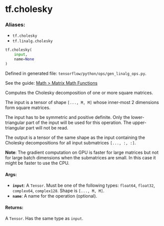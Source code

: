 <div itemscope itemtype="http://developers.google.com/ReferenceObject">
<meta itemprop="name" content="tf.cholesky" />
</div>

# tf.cholesky

### Aliases:

* `tf.cholesky`
* `tf.linalg.cholesky`

``` python
tf.cholesky(
    input,
    name=None
)
```



Defined in generated file: `tensorflow/python/ops/gen_linalg_ops.py`.

See the guide: [Math > Matrix Math Functions](../../../api_guides/python/math_ops.md#Matrix_Math_Functions)

Computes the Cholesky decomposition of one or more square matrices.

The input is a tensor of shape `[..., M, M]` whose inner-most 2 dimensions
form square matrices.

The input has to be symmetric and positive definite. Only the lower-triangular
part of the input will be used for this operation. The upper-triangular part
will not be read.

The output is a tensor of the same shape as the input
containing the Cholesky decompositions for all input submatrices `[..., :, :]`.

**Note**: The gradient computation on GPU is faster for large matrices but
not for large batch dimensions when the submatrices are small. In this
case it might be faster to use the CPU.

#### Args:

* <b>`input`</b>: A `Tensor`. Must be one of the following types: `float64`, `float32`, `complex64`, `complex128`.
    Shape is `[..., M, M]`.
* <b>`name`</b>: A name for the operation (optional).


#### Returns:

A `Tensor`. Has the same type as `input`.